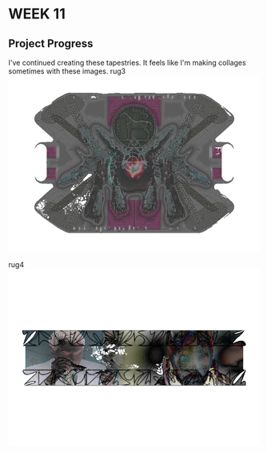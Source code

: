 # WEEK 11
## Project Progress
I've continued creating these tapestries. It feels like I'm making collages sometimes with these images. 
rug3 <br/> 
![](rug3.png) <br/>

rug4 <br/> 
![](rug4.png) <br/>
